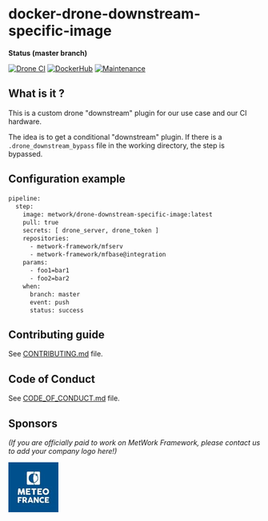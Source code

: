 # docker-drone-downstream-specific-image

[//]: # (automatically generated from https://github.com/metwork-framework/github_organization_management/blob/master/common_files/README.md)

**Status (master branch)**



[![Drone CI](http://metwork-framework.org:8000/api/badges/metwork-framework/docker-drone-downstream-specific-image/status.svg)](http://metwork-framework.org:8000/metwork-framework/docker-drone-downstream-specific-image)
[![DockerHub](https://github.com/metwork-framework/resources/blob/master/badges/dockerhub_link.svg)](https://hub.docker.com/r/metwork/docker-drone-downstream-specific-image/)
[![Maintenance](https://github.com/metwork-framework/resources/blob/master/badges/maintained.svg)]()




## What is it ?

This is a custom drone "downstream" plugin for our use case and our CI hardware.

The idea is to get a conditional "downstream" plugin. If there is a `.drone_downstream_bypass`
file in the working directory, the step is bypassed.

## Configuration example

```
pipeline:
  step:
    image: metwork/drone-downstream-specific-image:latest
    pull: true
    secrets: [ drone_server, drone_token ]
    repositories:
      - metwork-framework/mfserv
      - metwork-framework/mfbase@integration
    params:
      - foo1=bar1
      - foo2=bar2
    when:
      branch: master
      event: push
      status: success
```






## Contributing guide

See [CONTRIBUTING.md](CONTRIBUTING.md) file.



## Code of Conduct

See [CODE_OF_CONDUCT.md](CODE_OF_CONDUCT.md) file.



## Sponsors

*(If you are officially paid to work on MetWork Framework, please contact us to add your company logo here!)*

[![logo](https://raw.githubusercontent.com/metwork-framework/resources/master/sponsors/meteofrance-small.jpeg)](http://www.meteofrance.com)
